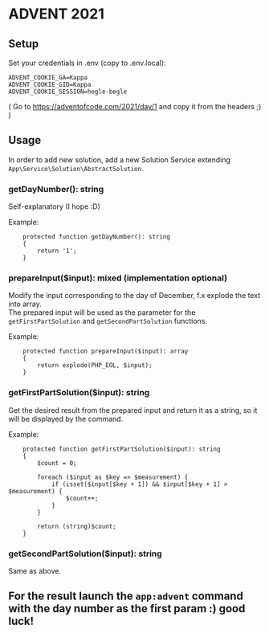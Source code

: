 # ADVENT 2021

## Setup

Set your credentials in .env (copy to .env.local):  

```
ADVENT_COOKIE_GA=Kappa
ADVENT_COOKIE_GID=Kappa
ADVENT_COOKIE_SESSION=hegle-begle
```

( Go to https://adventofcode.com/2021/day/1 and copy it from the headers ;) ) 

## Usage

In order to add new solution, add a new Solution Service extending `App\Service\Solution\AbstractSolution`.

### getDayNumber(): string

Self-explanatory (I hope :D)

Example:
```
    protected function getDayNumber(): string
    {
        return '1';
    }
```

### prepareInput($input): mixed (implementation optional)

Modify the input corresponding to the day of December, f.x explode the text into array. \
The prepared input will be used as the parameter for the `getFirstPartSolution` and `getSecondPartSolution` functions.

Example:
```
    protected function prepareInput($input): array
    {
        return explode(PHP_EOL, $input);
    }
```

### getFirstPartSolution($input): string
Get the desired result from the prepared input and return it as a string, so it will be displayed by the command.

Example:
```
    protected function getFirstPartSolution($input): string
    {
        $count = 0;

        foreach ($input as $key => $measurement) {
            if (isset($input[$key + 1]) && $input[$key + 1] > $measurement) {
                $count++;
            }
        }

        return (string)$count;
    }
```

### getSecondPartSolution($input): string
Same as above.

## For the result launch the `app:advent` command with the day number as the first param :) good luck!
